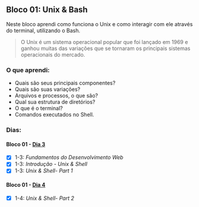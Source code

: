 ## Bloco 01: Unix & Bash

Neste bloco aprendi como funciona o Unix e como interagir com ele através do terminal, utilizando o Bash.

> O Unix é um sistema operacional popular que foi lançado em 1969 e ganhou muitas das variações que se tornaram os principais sistemas operacionais do mercado.

### O que aprendi:

- Quais são seus principais componentes?
- Quais são suas variações?
- Arquivos e processos, o que são?
- Qual sua estrutura de diretórios?
- O que é o terminal?
- Comandos executados no Shell.

### Dias:

#### Bloco 01 - [Dia 3](https://github.com/GabrielFQK/trybe-exercicios/tree/main/1-fundamentos/bloco-01/1-3)

- [x] 1-3: _Fundamentos do Desenvolvimento Web_
- [x] 1-3: _Introdução - Unix & Shell_
- [x] 1-3: _Unix & Shell- Part 1_

#### Bloco 01 - [Dia 4](https://github.com/GabrielFQK/trybe-exercicios/tree/main/1-fundamentos/bloco-01/1-4)

- [x] 1-4: _Unix & Shell- Part 2_
